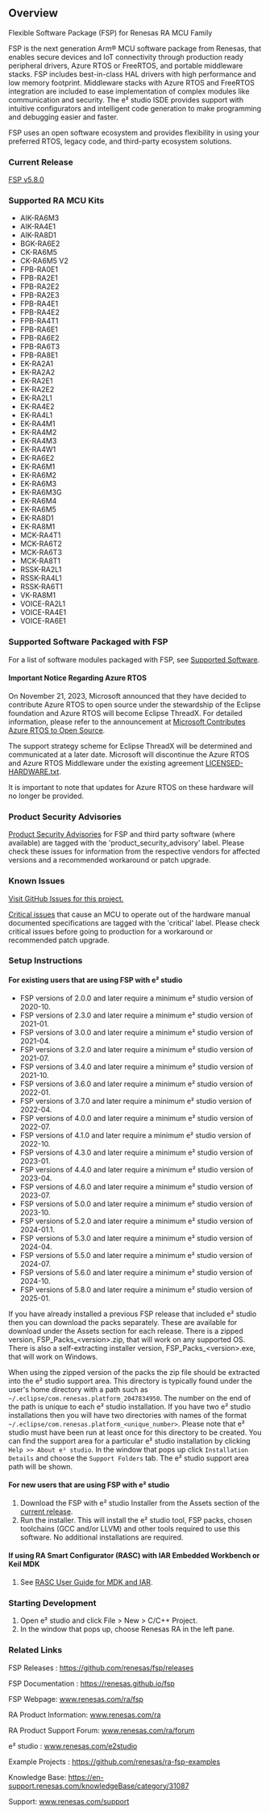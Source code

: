 ## Overview

Flexible Software Package (FSP) for Renesas RA MCU Family

FSP is the next generation Arm® MCU software package from Renesas, that enables secure devices and IoT connectivity through production ready peripheral drivers, Azure RTOS or FreeRTOS, and portable middleware stacks.
FSP includes best-in-class HAL drivers with high performance and low memory footprint. Middleware stacks with Azure RTOS and FreeRTOS integration are included to ease implementation of complex modules like communication and security.
The e² studio ISDE provides support with intuitive configurators and intelligent code generation to make programming and debugging easier and faster.

FSP uses an open software ecosystem and provides flexibility in using your preferred RTOS, legacy code, and third-party ecosystem solutions.

### Current Release

[FSP v5.8.0](https://github.com/renesas/fsp/releases/tag/v5.8.0)

### Supported RA MCU Kits

- AIK-RA6M3
- AIK-RA4E1
- AIK-RA8D1
- BGK-RA6E2
- CK-RA6M5
- CK-RA6M5 V2
- FPB-RA0E1
- FPB-RA2E1
- FPB-RA2E2
- FPB-RA2E3
- FPB-RA4E1
- FPB-RA4E2
- FPB-RA4T1
- FPB-RA6E1
- FPB-RA6E2
- FPB-RA6T3
- FPB-RA8E1
- EK-RA2A1
- EK-RA2A2
- EK-RA2E1
- EK-RA2E2
- EK-RA2L1
- EK-RA4E2
- EK-RA4L1
- EK-RA4M1
- EK-RA4M2
- EK-RA4M3
- EK-RA4W1
- EK-RA6E2
- EK-RA6M1
- EK-RA6M2
- EK-RA6M3
- EK-RA6M3G
- EK-RA6M4
- EK-RA6M5
- EK-RA8D1
- EK-RA8M1
- MCK-RA4T1
- MCK-RA6T2
- MCK-RA6T3
- MCK-RA8T1
- RSSK-RA2L1
- RSSK-RA4L1
- RSSK-RA6T1
- VK-RA8M1
- VOICE-RA2L1
- VOICE-RA4E1
- VOICE-RA6E1

### Supported Software Packaged with FSP

For a list of software modules packaged with FSP, see [Supported Software](SUPPORTED_SOFTWARE.md).

#### Important Notice Regarding Azure RTOS

On November 21, 2023, Microsoft announced that they have decided to contribute Azure RTOS to open source under the stewardship of the Eclipse foundation and Azure RTOS will become Eclipse ThreadX. For detailed information, please refer to the announcement at [Microsoft Contributes Azure RTOS to Open Source](https://techcommunity.microsoft.com/t5/internet-of-things-blog/microsoft-contributes-azure-rtos-to-open-source/ba-p/3986318).

The support strategy scheme for Eclipse ThreadX will be determined and communicated at a later date. Microsoft will discontinue the Azure RTOS and Azure RTOS Middleware under the existing agreement [LICENSED-HARDWARE.txt](https://github.com/eclipse-threadx/threadx/blob/v6.4.0_rel/LICENSED-HARDWARE.txt).

It is important to note that updates for Azure RTOS on these hardware will no longer be provided.

### Product Security Advisories

[Product Security Advisories](https://github.com/renesas/fsp/issues?q=label%3Aproduct_security_advisory) for FSP and third party software (where available) are tagged with the 'product_security_advisory' label. Please check these issues for information from the respective vendors for affected versions and a recommended workaround or patch upgrade.

### Known Issues

[Visit GitHub Issues for this project.](https://github.com/renesas/fsp/issues)

[Critical issues](https://github.com/renesas/fsp/issues?q=label%3Acritical+is%3Aclosed) that cause an MCU to operate out of the hardware manual documented specifications are tagged with the 'critical' label. Please check critical issues before going to production for a workaround or recommended patch upgrade.

### Setup Instructions

#### For existing users that are using FSP with e² studio

- FSP versions of 2.0.0 and later require a minimum e² studio version of 2020-10.
- FSP versions of 2.3.0 and later require a minimum e² studio version of 2021-01.
- FSP versions of 3.0.0 and later require a minimum e² studio version of 2021-04.
- FSP versions of 3.2.0 and later require a minimum e² studio version of 2021-07.
- FSP versions of 3.4.0 and later require a minimum e² studio version of 2021-10.
- FSP versions of 3.6.0 and later require a minimum e² studio version of 2022-01.
- FSP versions of 3.7.0 and later require a minimum e² studio version of 2022-04.
- FSP versions of 4.0.0 and later require a minimum e² studio version of 2022-07.
- FSP versions of 4.1.0 and later require a minimum e² studio version of 2022-10.
- FSP versions of 4.3.0 and later require a minimum e² studio version of 2023-01.
- FSP versions of 4.4.0 and later require a minimum e² studio version of 2023-04.
- FSP versions of 4.6.0 and later require a minimum e² studio version of 2023-07.
- FSP versions of 5.0.0 and later require a minimum e² studio version of 2023-10.
- FSP versions of 5.2.0 and later require a minimum e² studio version of 2024-01.1.
- FSP versions of 5.3.0 and later require a minimum e² studio version of 2024-04.
- FSP versions of 5.5.0 and later require a minimum e² studio version of 2024-07.
- FSP versions of 5.6.0 and later require a minimum e² studio version of 2024-10.
- FSP versions of 5.8.0 and later require a minimum e² studio version of 2025-01.

If you have already installed a previous FSP release that included e² studio then you can download the packs separately. These are available for download under the Assets section for each release. There is a zipped version, FSP_Packs_\<version\>.zip, that will work on any supported OS. There is also a self-extracting installer version, FSP_Packs_\<version\>.exe, that will work on Windows.

When using the zipped version of the packs the zip file should be extracted into the e² studio support area. This directory is typically found under the user's home directory with a path such as `~/.eclipse/com.renesas.platform_2047834950`. The number on the end of the path is unique to each e² studio installation. If you have two e² studio installations then you will have two directories with names of the format `~/.eclipse/com.renesas.platform_<unique_number>`. Please note that e² studio must have been run at least once for this directory to be created. You can find the support area for a particular e² studio installation by clicking `Help >> About e² studio`. In the window that pops up click `Installation Details` and choose the `Support Folders` tab. The e² studio support area path will be shown.

#### For new users that are using FSP with e² studio

1.	Download the FSP with e² studio Installer from the Assets section of the [current release](https://github.com/renesas/fsp/releases/tag/v5.8.0).
2.	Run the installer. This will install the e² studio tool, FSP packs, chosen toolchains (GCC and/or LLVM) and other tools required to use this software. No additional installations are required.

#### If using RA Smart Configurator (RASC) with IAR Embedded Workbench or Keil MDK ####

1.  See [RASC User Guide for MDK and IAR](https://renesas.github.io/fsp/_s_t_a_r_t__d_e_v.html#RASC-MDK-IAR-user-guide).

### Starting Development

1. Open e² studio and click File > New > C/C++ Project.
2. In the window that pops up, choose Renesas RA in the left pane.

### Related Links

FSP Releases :  https://github.com/renesas/fsp/releases

FSP Documentation : https://renesas.github.io/fsp

FSP Webpage: www.renesas.com/ra/fsp

RA Product Information: www.renesas.com/ra

RA Product Support Forum: www.renesas.com/ra/forum

e² studio : www.renesas.com/e2studio

Example Projects : https://github.com/renesas/ra-fsp-examples

Knowledge Base: https://en-support.renesas.com/knowledgeBase/category/31087

Support: www.renesas.com/support
